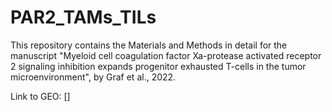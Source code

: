 # PAR2_TAMs_TILs

This repository contains the Materials and Methods in detail for the manuscript "Myeloid cell coagulation factor Xa-protease activated receptor 2 signaling inhibition expands progenitor exhausted T-cells in the tumor microenvironment", by Graf et al., 2022.

Link to GEO: []
